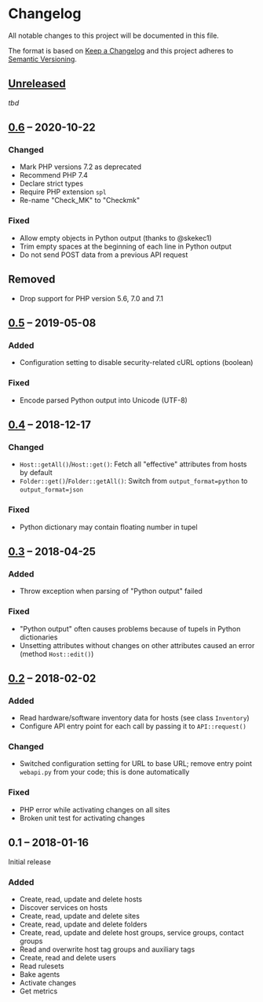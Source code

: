 # Changelog

All notable changes to this project will be documented in this file.

The format is based on [Keep a Changelog](http://keepachangelog.com/en/1.0.0/)
and this project adheres to [Semantic Versioning](http://semver.org/spec/v2.0.0.html).

## [Unreleased][]

_tbd_

## [0.6][] – 2020-10-22

### Changed

-   Mark PHP versions 7.2 as deprecated
-   Recommend PHP 7.4
-   Declare strict types
-   Require PHP extension `spl`
-   Re-name "Check_MK" to "Checkmk"

### Fixed

-   Allow empty objects in Python output (thanks to @skekec1)
-   Trim empty spaces at the beginning of each line in Python output
-   Do not send POST data from a previous API request

## Removed

-   Drop support for PHP version 5.6, 7.0 and 7.1

## [0.5][] – 2019-05-08

### Added

-   Configuration setting to disable security-related cURL options (boolean)

### Fixed

-   Encode parsed Python output into Unicode (UTF-8)

## [0.4][] – 2018-12-17

### Changed

-   `Host::getAll()`/`Host::get()`: Fetch all "effective" attributes from hosts by default
-   `Folder::get()`/`Folder::getAll()`: Switch from `output_format=python` to `output_format=json`

### Fixed

-   Python dictionary may contain floating number in tupel

## [0.3][] – 2018-04-25

### Added

-   Throw exception when parsing of "Python output" failed

### Fixed

-   "Python output" often causes problems because of tupels in Python dictionaries
-   Unsetting attributes without changes on other attributes caused an error (method `Host::edit()`)

## [0.2][] – 2018-02-02

### Added

-   Read hardware/software inventory data for hosts (see class `Inventory`)
-   Configure API entry point for each call by passing it to `API::request()`

### Changed

-   Switched configuration setting for URL to base URL; remove entry point `webapi.py` from your code; this is done automatically

### Fixed

-   PHP error while activating changes on all sites
-   Broken unit test for activating changes

## 0.1 – 2018-01-16

Initial release

### Added

-   Create, read, update and delete hosts
-   Discover services on hosts
-   Create, read, update and delete sites
-   Create, read, update and delete folders
-   Create, read, update and delete host groups, service groups, contact groups
-   Read and overwrite host tag groups and auxiliary tags
-   Create, read and delete users
-   Read rulesets
-   Bake agents
-   Activate changes
-   Get metrics

[Unreleased]: https://github.com/i-doit/checkmk-web-api-client-php/compare/0.6...HEAD
[0.6]: https://github.com/i-doit/checkmk-web-api-client-php/compare/0.5...0.6
[0.5]: https://github.com/i-doit/checkmk-web-api-client-php/compare/0.4...0.5
[0.4]: https://github.com/i-doit/checkmk-web-api-client-php/compare/0.3...0.4
[0.3]: https://github.com/i-doit/checkmk-web-api-client-php/compare/0.2...0.3
[0.2]: https://github.com/i-doit/checkmk-web-api-client-php/compare/0.1...0.2
